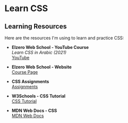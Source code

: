 # Learn CSS

## Learning Resources

Here are the resources I'm using to learn and practice CSS:

- **Elzero Web School - YouTube Course**  
  *Learn CSS in Arabic (2021)*  
  [YouTube](https://www.youtube.com/watch?v=X1ulCwyhCVM&list=PLDoPjvoNmBAzjsz06gkzlSrlev53MGIKe&index=2)

- **Elzero Web School - Website**  
  [Course Page](https://elzero.org/category/courses/css-course/)

- **CSS Assignments**  
  [Assignments](https://elzero.org/category/assignments/css-assignments/)

- **W3Schools - CSS Tutorial**  
  [CSS Tutorial](https://www.w3schools.com/css/default.asp)

- **MDN Web Docs - CSS**  
  [MDN Web Docs](https://developer.mozilla.org/en-US/docs/Web/CSS)